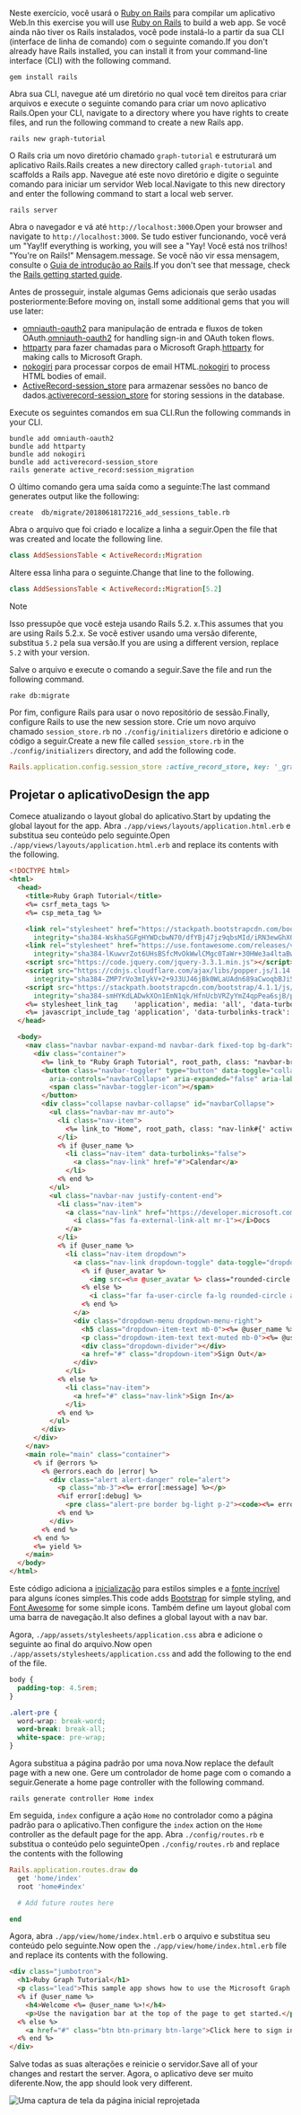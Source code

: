 <!-- markdownlint-disable MD002 MD041 -->

<span data-ttu-id="074fb-101">Neste exercício, você usará o [Ruby on Rails](https://rubyonrails.org/) para compilar um aplicativo Web.</span><span class="sxs-lookup"><span data-stu-id="074fb-101">In this exercise you will use [Ruby on Rails](https://rubyonrails.org/) to build a web app.</span></span> <span data-ttu-id="074fb-102">Se você ainda não tiver os Rails instalados, você pode instalá-lo a partir da sua CLI (interface de linha de comando) com o seguinte comando.</span><span class="sxs-lookup"><span data-stu-id="074fb-102">If you don't already have Rails installed, you can install it from your command-line interface (CLI) with the following command.</span></span>

```Shell
gem install rails
```

<span data-ttu-id="074fb-103">Abra sua CLI, navegue até um diretório no qual você tem direitos para criar arquivos e execute o seguinte comando para criar um novo aplicativo Rails.</span><span class="sxs-lookup"><span data-stu-id="074fb-103">Open your CLI, navigate to a directory where you have rights to create files, and run the following command to create a new Rails app.</span></span>

```Shell
rails new graph-tutorial
```

<span data-ttu-id="074fb-104">O Rails cria um novo diretório chamado `graph-tutorial` e estruturará um aplicativo Rails.</span><span class="sxs-lookup"><span data-stu-id="074fb-104">Rails creates a new directory called `graph-tutorial` and scaffolds a Rails app.</span></span> <span data-ttu-id="074fb-105">Navegue até este novo diretório e digite o seguinte comando para iniciar um servidor Web local.</span><span class="sxs-lookup"><span data-stu-id="074fb-105">Navigate to this new directory and enter the following command to start a local web server.</span></span>

```Shell
rails server
```

<span data-ttu-id="074fb-106">Abra o navegador e vá até `http://localhost:3000`.</span><span class="sxs-lookup"><span data-stu-id="074fb-106">Open your browser and navigate to `http://localhost:3000`.</span></span> <span data-ttu-id="074fb-107">Se tudo estiver funcionando, você verá um "Yay!</span><span class="sxs-lookup"><span data-stu-id="074fb-107">If everything is working, you will see a "Yay!</span></span> <span data-ttu-id="074fb-108">Você está nos trilhos! "</span><span class="sxs-lookup"><span data-stu-id="074fb-108">You're on Rails!"</span></span> <span data-ttu-id="074fb-109">Mensagem.</span><span class="sxs-lookup"><span data-stu-id="074fb-109">message.</span></span> <span data-ttu-id="074fb-110">Se você não vir essa mensagem, consulte o [Guia de introdução ao Rails](http://guides.rubyonrails.org/).</span><span class="sxs-lookup"><span data-stu-id="074fb-110">If you don't see that message, check the [Rails getting started guide](http://guides.rubyonrails.org/).</span></span>

<span data-ttu-id="074fb-111">Antes de prosseguir, instale algumas Gems adicionais que serão usadas posteriormente:</span><span class="sxs-lookup"><span data-stu-id="074fb-111">Before moving on, install some additional gems that you will use later:</span></span>

- <span data-ttu-id="074fb-112">[omniauth-oauth2](https://github.com/omniauth/omniauth-oauth2) para manipulação de entrada e fluxos de token OAuth.</span><span class="sxs-lookup"><span data-stu-id="074fb-112">[omniauth-oauth2](https://github.com/omniauth/omniauth-oauth2) for handling sign-in and OAuth token flows.</span></span>
- <span data-ttu-id="074fb-113">[httparty](https://github.com/jnunemaker/httparty) para fazer chamadas para o Microsoft Graph.</span><span class="sxs-lookup"><span data-stu-id="074fb-113">[httparty](https://github.com/jnunemaker/httparty) for making calls to Microsoft Graph.</span></span>
- <span data-ttu-id="074fb-114">[nokogiri](https://github.com/sparklemotion/nokogiri) para processar corpos de email HTML.</span><span class="sxs-lookup"><span data-stu-id="074fb-114">[nokogiri](https://github.com/sparklemotion/nokogiri) to process HTML bodies of email.</span></span>
- <span data-ttu-id="074fb-115">[ActiveRecord-session_store](https://github.com/rails/activerecord-session_store) para armazenar sessões no banco de dados.</span><span class="sxs-lookup"><span data-stu-id="074fb-115">[activerecord-session_store](https://github.com/rails/activerecord-session_store) for storing sessions in the database.</span></span>

<span data-ttu-id="074fb-116">Execute os seguintes comandos em sua CLI.</span><span class="sxs-lookup"><span data-stu-id="074fb-116">Run the following commands in your CLI.</span></span>

```Shell
bundle add omniauth-oauth2
bundle add httparty
bundle add nokogiri
bundle add activerecord-session_store
rails generate active_record:session_migration
```

<span data-ttu-id="074fb-117">O último comando gera uma saída como a seguinte:</span><span class="sxs-lookup"><span data-stu-id="074fb-117">The last command generates output like the following:</span></span>

```Shell
create  db/migrate/20180618172216_add_sessions_table.rb
```

<span data-ttu-id="074fb-118">Abra o arquivo que foi criado e localize a linha a seguir.</span><span class="sxs-lookup"><span data-stu-id="074fb-118">Open the file that was created and locate the following line.</span></span>

```ruby
class AddSessionsTable < ActiveRecord::Migration
```

<span data-ttu-id="074fb-119">Altere essa linha para o seguinte.</span><span class="sxs-lookup"><span data-stu-id="074fb-119">Change that line to the following.</span></span>

```ruby
class AddSessionsTable < ActiveRecord::Migration[5.2]
```

> [!NOTE]
> <span data-ttu-id="074fb-120">Isso pressupõe que você esteja usando Rails 5.2. x.</span><span class="sxs-lookup"><span data-stu-id="074fb-120">This assumes that you are using Rails 5.2.x.</span></span> <span data-ttu-id="074fb-121">Se você estiver usando uma versão diferente, substitua `5.2` pela sua versão.</span><span class="sxs-lookup"><span data-stu-id="074fb-121">If you are using a different version, replace `5.2` with your version.</span></span>

<span data-ttu-id="074fb-122">Salve o arquivo e execute o comando a seguir.</span><span class="sxs-lookup"><span data-stu-id="074fb-122">Save the file and run the following command.</span></span>

```Shell
rake db:migrate
```

<span data-ttu-id="074fb-123">Por fim, configure Rails para usar o novo repositório de sessão.</span><span class="sxs-lookup"><span data-stu-id="074fb-123">Finally, configure Rails to use the new session store.</span></span> <span data-ttu-id="074fb-124">Crie um novo arquivo chamado `session_store.rb` no `./config/initializers` diretório e adicione o código a seguir.</span><span class="sxs-lookup"><span data-stu-id="074fb-124">Create a new file called `session_store.rb` in the `./config/initializers` directory, and add the following code.</span></span>

```ruby
Rails.application.config.session_store :active_record_store, key: '_graph_app_session'
```

## <a name="design-the-app"></a><span data-ttu-id="074fb-125">Projetar o aplicativo</span><span class="sxs-lookup"><span data-stu-id="074fb-125">Design the app</span></span>

<span data-ttu-id="074fb-126">Comece atualizando o layout global do aplicativo.</span><span class="sxs-lookup"><span data-stu-id="074fb-126">Start by updating the global layout for the app.</span></span> <span data-ttu-id="074fb-127">Abra `./app/views/layouts/application.html.erb` e substitua seu conteúdo pelo seguinte.</span><span class="sxs-lookup"><span data-stu-id="074fb-127">Open `./app/views/layouts/application.html.erb` and replace its contents with the following.</span></span>

```html
<!DOCTYPE html>
<html>
  <head>
    <title>Ruby Graph Tutorial</title>
    <%= csrf_meta_tags %>
    <%= csp_meta_tag %>

    <link rel="stylesheet" href="https://stackpath.bootstrapcdn.com/bootstrap/4.1.1/css/bootstrap.min.css"
      integrity="sha384-WskhaSGFgHYWDcbwN70/dfYBj47jz9qbsMId/iRN3ewGhXQFZCSftd1LZCfmhktB" crossorigin="anonymous">
    <link rel="stylesheet" href="https://use.fontawesome.com/releases/v5.1.0/css/all.css"
      integrity="sha384-lKuwvrZot6UHsBSfcMvOkWwlCMgc0TaWr+30HWe3a4ltaBwTZhyTEggF5tJv8tbt" crossorigin="anonymous">
    <script src="https://code.jquery.com/jquery-3.3.1.min.js"></script>
    <script src="https://cdnjs.cloudflare.com/ajax/libs/popper.js/1.14.3/umd/popper.min.js"
      integrity="sha384-ZMP7rVo3mIykV+2+9J3UJ46jBk0WLaUAdn689aCwoqbBJiSnjAK/l8WvCWPIPm49" crossorigin="anonymous"></script>
    <script src="https://stackpath.bootstrapcdn.com/bootstrap/4.1.1/js/bootstrap.min.js"
      integrity="sha384-smHYKdLADwkXOn1EmN1qk/HfnUcbVRZyYmZ4qpPea6sjB/pTJ0euyQp0Mk8ck+5T" crossorigin="anonymous"></script>
    <%= stylesheet_link_tag    'application', media: 'all', 'data-turbolinks-track': 'reload' %>
    <%= javascript_include_tag 'application', 'data-turbolinks-track': 'reload' %>
  </head>

  <body>
    <nav class="navbar navbar-expand-md navbar-dark fixed-top bg-dark">
      <div class="container">
        <%= link_to "Ruby Graph Tutorial", root_path, class: "navbar-brand" %>
        <button class="navbar-toggler" type="button" data-toggle="collapse" data-target="#navbarCollapse"
          aria-controls="navbarCollapse" aria-expanded="false" aria-label="Toggle navigation">
          <span class="navbar-toggler-icon"></span>
        </button>
        <div class="collapse navbar-collapse" id="navbarCollapse">
          <ul class="navbar-nav mr-auto">
            <li class="nav-item">
              <%= link_to "Home", root_path, class: "nav-link#{' active' if controller.controller_name == 'home'}" %>
            </li>
            <% if @user_name %>
              <li class="nav-item" data-turbolinks="false">
                <a class="nav-link" href="#">Calendar</a>
              </li>
            <% end %>
          </ul>
          <ul class="navbar-nav justify-content-end">
            <li class="nav-item">
              <a class="nav-link" href="https://developer.microsoft.com/graph/docs/concepts/overview" target="_blank">
                <i class="fas fa-external-link-alt mr-1"></i>Docs
              </a>
            </li>
            <% if @user_name %>
              <li class="nav-item dropdown">
                <a class="nav-link dropdown-toggle" data-toggle="dropdown" href="#" role="button" aria-haspopup="true" aria-expanded="false">
                  <% if @user_avatar %>
                    <img src=<%= @user_avatar %> class="rounded-circle align-self-center mr-2" style="width: 32px;">
                  <% else %>
                    <i class="far fa-user-circle fa-lg rounded-circle align-self-center mr-2" style="width: 32px;"></i>
                  <% end %>
                </a>
                <div class="dropdown-menu dropdown-menu-right">
                  <h5 class="dropdown-item-text mb-0"><%= @user_name %></h5>
                  <p class="dropdown-item-text text-muted mb-0"><%= @user_email %></p>
                  <div class="dropdown-divider"></div>
                  <a href="#" class="dropdown-item">Sign Out</a>
                </div>
              </li>
            <% else %>
              <li class="nav-item">
                <a href="#" class="nav-link">Sign In</a>
              </li>
            <% end %>
          </ul>
        </div>
      </div>
    </nav>
    <main role="main" class="container">
      <% if @errors %>
        <% @errors.each do |error| %>
          <div class="alert alert-danger" role="alert">
            <p class="mb-3"><%= error[:message] %></p>
            <%if error[:debug] %>
              <pre class="alert-pre border bg-light p-2"><code><%= error[:debug] %></code></pre>
            <% end %>
          </div>
        <% end %>
      <% end %>
      <%= yield %>
    </main>
  </body>
</html>
```

<span data-ttu-id="074fb-128">Este código adiciona a [inicialização](http://getbootstrap.com/) para estilos simples e a [fonte incrível](https://fontawesome.com/) para alguns ícones simples.</span><span class="sxs-lookup"><span data-stu-id="074fb-128">This code adds [Bootstrap](http://getbootstrap.com/) for simple styling, and [Font Awesome](https://fontawesome.com/) for some simple icons.</span></span> <span data-ttu-id="074fb-129">Também define um layout global com uma barra de navegação.</span><span class="sxs-lookup"><span data-stu-id="074fb-129">It also defines a global layout with a nav bar.</span></span>

<span data-ttu-id="074fb-130">Agora, `./app/assets/stylesheets/application.css` abra e adicione o seguinte ao final do arquivo.</span><span class="sxs-lookup"><span data-stu-id="074fb-130">Now open `./app/assets/stylesheets/application.css` and add the following to the end of the file.</span></span>

```css
body {
  padding-top: 4.5rem;
}

.alert-pre {
  word-wrap: break-word;
  word-break: break-all;
  white-space: pre-wrap;
}
```

<span data-ttu-id="074fb-131">Agora substitua a página padrão por uma nova.</span><span class="sxs-lookup"><span data-stu-id="074fb-131">Now replace the default page with a new one.</span></span> <span data-ttu-id="074fb-132">Gere um controlador de home page com o comando a seguir.</span><span class="sxs-lookup"><span data-stu-id="074fb-132">Generate a home page controller with the following command.</span></span>

```Shell
rails generate controller Home index
```

<span data-ttu-id="074fb-133">Em seguida, `index` configure a ação `Home` no controlador como a página padrão para o aplicativo.</span><span class="sxs-lookup"><span data-stu-id="074fb-133">Then configure the `index` action on the `Home` controller as the default page for the app.</span></span> <span data-ttu-id="074fb-134">Abra `./config/routes.rb` e substitua o conteúdo pelo seguinte</span><span class="sxs-lookup"><span data-stu-id="074fb-134">Open `./config/routes.rb` and replace the contents with the following</span></span>

```ruby
Rails.application.routes.draw do
  get 'home/index'
  root 'home#index'

  # Add future routes here

end
```

<span data-ttu-id="074fb-135">Agora, abra `./app/view/home/index.html.erb` o arquivo e substitua seu conteúdo pelo seguinte.</span><span class="sxs-lookup"><span data-stu-id="074fb-135">Now open the `./app/view/home/index.html.erb` file and replace its contents with the following.</span></span>

```html
<div class="jumbotron">
  <h1>Ruby Graph Tutorial</h1>
  <p class="lead">This sample app shows how to use the Microsoft Graph API to access Outlook and OneDrive data from Ruby</p>
  <% if @user_name %>
    <h4>Welcome <%= @user_name %>!</h4>
    <p>Use the navigation bar at the top of the page to get started.</p>
  <% else %>
    <a href="#" class="btn btn-primary btn-large">Click here to sign in</a>
  <% end %>
</div>
```

<span data-ttu-id="074fb-136">Salve todas as suas alterações e reinicie o servidor.</span><span class="sxs-lookup"><span data-stu-id="074fb-136">Save all of your changes and restart the server.</span></span> <span data-ttu-id="074fb-137">Agora, o aplicativo deve ser muito diferente.</span><span class="sxs-lookup"><span data-stu-id="074fb-137">Now, the app should look very different.</span></span>

![Uma captura de tela da página inicial reprojetada](./images/create-app-01.png)
